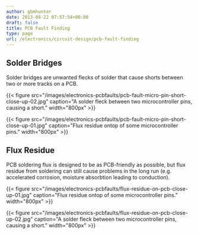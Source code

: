 ```yaml
---
author: gbmhunter
date: 2013-08-22 07:57:54+00:00
draft: false
title: PCB Fault Finding
type: page
url: /electronics/circuit-design/pcb-fault-finding
---
```


## Solder Bridges

Solder bridges are unwanted flecks of solder that cause shorts between two or more tracks on a PCB.

{{< figure src="/images/electronics-pcbfaults/pcb-fault-micro-pin-short-close-up-02.jpg" caption="A solder fleck between two microcontroller pins, causing a short."  width="800px" >}}

{{< figure src="/images/electronics-pcbfaults/pcb-fault-micro-pin-short-close-up-01.jpg" caption="Flux residue ontop of some microcontroller pins."  width="800px" >}}


## Flux Residue

PCB soldering flux is designed to be as PCB-friendly as possible, but flux residue from soldering can still cause problems in the long run (e.g. accelerated corrosion, moisture absorbtion leading to conduction).

{{< figure src="/images/electronics-pcbfaults/flux-residue-on-pcb-close-up-01.jpg" caption="Flux residue ontop of some microcontroller pins."  width="800px" >}}

{{< figure src="/images/electronics-pcbfaults/flux-residue-on-pcb-close-up-02.jpg" caption="A solder fleck between two microcontroller pins, causing a short."  width="800px" >}}
